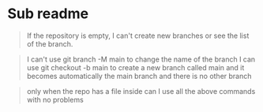# Sub readme

> If the repository is empty, I can't create new branches or see the list of the branch.

> I can't use git branch -M main to change the name of the branch
> I can use git checkout -b main to create a new branch called main and it becomes automatically the main branch and there is no other branch


> only when the repo has a file inside can I use all the above commands with no problems

